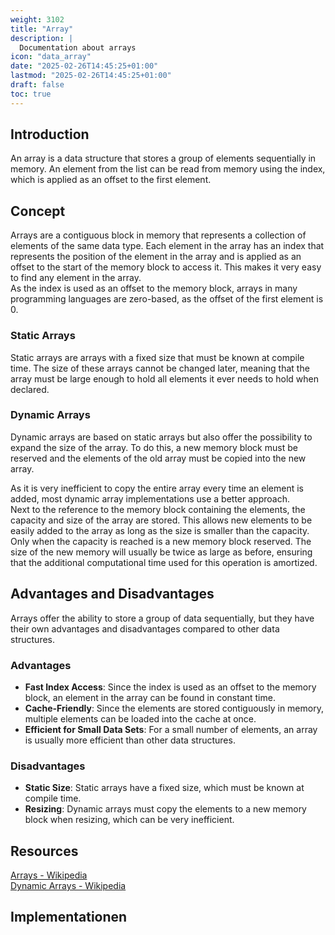 ```yaml
---
weight: 3102
title: "Array"
description: |
  Documentation about arrays
icon: "data_array"
date: "2025-02-26T14:45:25+01:00"
lastmod: "2025-02-26T14:45:25+01:00"
draft: false
toc: true
---
```


## Introduction

An array is a data structure that stores a group of elements sequentially in
memory. An element from the list can be read from memory using the index, which
is applied as an offset to the first element.

## Concept

Arrays are a contiguous block in memory that represents a collection of elements
of the same data type. Each element in the array has an index that represents
the position of the element in the array and is applied as an offset to the
start of the memory block to access it. This makes it very easy to find any
element in the array.  
As the index is used as an offset to the memory block, arrays in many
programming languages are zero-based, as the offset of the first element is 0.

### Static Arrays

Static arrays are arrays with a fixed size that must be known at compile time.
The size of these arrays cannot be changed later, meaning that the array must
be large enough to hold all elements it ever needs to hold when declared.

### Dynamic Arrays

Dynamic arrays are based on static arrays but also offer the possibility to
expand the size of the array. To do this, a new memory block must be reserved
and the elements of the old array must be copied into the new array.

As it is very inefficient to copy the entire array every time an element is
added, most dynamic array implementations use a better approach.  
Next to the reference to the memory block containing the elements, the capacity
and size of the array are stored. This allows new elements to be easily added
to the array as long as the size is smaller than the capacity. Only when the
capacity is reached is a new memory block reserved. The size of the new memory
will usually be twice as large as before, ensuring that the additional
computational time used for this operation is amortized.

## Advantages and Disadvantages

Arrays offer the ability to store a group of data sequentially, but they have
their own advantages and disadvantages compared to other data structures.

### Advantages

- **Fast Index Access**: Since the index is used as an offset to the memory
  block, an element in the array can be found in constant time.
- **Cache-Friendly**: Since the elements are stored contiguously in memory,
  multiple elements can be loaded into the cache at once.
- **Efficient for Small Data Sets**: For a small number of elements, an array is
  usually more efficient than other data structures.

### Disadvantages

- **Static Size**: Static arrays have a fixed size, which must be known at
  compile time.
- **Resizing**: Dynamic arrays must copy the elements to a new memory block when
  resizing, which can be very inefficient.

## Resources

[Arrays - Wikipedia][array-wiki]  
[Dynamic Arrays - Wikipedia][dynamic-array-wiki]  

## Implementationen

[array-wiki]: https://en.wikipedia.org/wiki/Array_(data_structure)
[dynamic-array-wiki]: https://en.wikipedia.org/wiki/Dynamic_array
